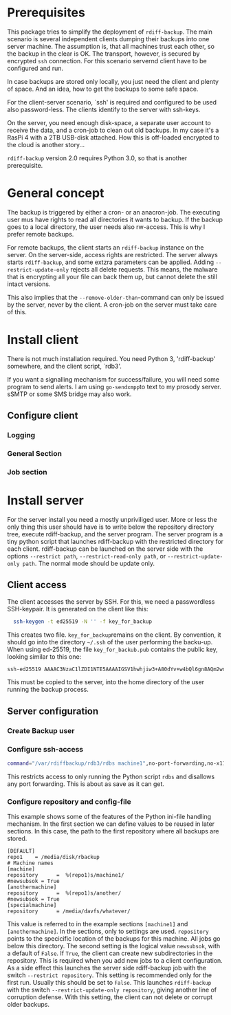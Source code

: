 # Prerequisites

This package tries to simplify the deployment of `rdiff-backup`. The
main scenario is several independent clients dumping their backups
into one server machine. The assumption is, that all machines trust
each other, so the backup in the clear is OK. The transport, however,
is secured by encrypted `ssh` connection. For this scenario servernd
client have to be configured and run.

In case backups are stored only locally, you just need the client and
plenty of space. And an idea, how to get the backups to some safe
space.

For the client-server scenario, `ssh' is required and configured to be
used also password-less. The clients identify to the server with ssh-keys.

On the server, you need enough disk-space, a separate user account to
receive the data, and a cron-job to clean out old backups. In my case
it's a RasPi 4 with a 2TB USB-disk attached. How this is off-loaded
encrypted to the cloud is another story...

`rdiff-backup` version 2.0 requires Python 3.0, so that is another
prerequisite.

# General concept

The backup is triggered by either a cron- or an anacron-job. The executing user mus have rights to read all directories it wants to backup. If the backup goes to a local directory, the user needs also rw-access. This is why I prefer remote backups. 

For remote backups, the client starts an `rdiff-backup` instance on
the server. On the server-side, access rights are restricted. The
server always starts `rdiff-backup`, and some extzra parameters can be
applied. Adding `--restrict-update-only` rejects all delete
requests. This means, the malware that is encrypting all your file can
back them up, but cannot delete the still intact versions.

This also implies that the `--remove-older-than`-command can only be
issued by the server, never by the client. A cron-job on the server
must take care of this.

# Install client

There is not much installation required. You need Python 3,
'rdiff-backup' somewhere, and the client script, `rdb3'.

If you want a signalling mechanism for success/failure, you will need
some program to send alerts. I am using `go-sendxmpp`to text to my
prosody server. sSMTP or some SMS bridge may also work.


## Configure client
### Logging

### General Section


### Job section


# Install server

For the server install you need a mostly unpriviliged user. More or
less the only thing this user should have is to write below the
repository directory tree, execute rdiff-backup, and the server
program. The server program is a tiny python script that launches
rdiff-backup with the restricted directory for each
client. rdiff-backup can be launched on the server side with the
options `--restrict path`, `--restrict-read-only path`, or
`--restrict-update-only path`. The normal mode should be update only. 

## Client access

The client accesses the server by SSH. For this, we need a passwordless SSH-keypair. It is generated on the client like this:

```bash
  ssh-keygen -t ed25519 -N '' -f key_for_backup
```

This creates two file. `key_for_backup`remains on the client. By
convention, it should go into the directory `~/.ssh` of the user
performing the backu-up. When using ed-25519, the file
`key_for_backub.pub` contains the public key, looking similar to this one:

```bash
ssh-ed25519 AAAAC3NzaC1lZDI1NTE5AAAAIGSV1hwhjiw3+A80dYv+w4bQl6gn8AQm2wneFCfcd37N user@machine
```

This must be copied to the server, into the home directory of the user running the backup process.




## Server configuration


### Create Backup user

### Configure ssh-access

```bash
command="/var/rdiffbackup/rdb3/rdbs machine1",no-port-forwarding,no-x11-forwarding,no-agent-forwarding ssh-ed25519 AAAAC...7N user@machine
```

This restricts access to only running the Python script `rdbs` and
disallows any port forwarding. This is about as save as it can get.

### Configure repository and config-file

This example shows some of the features of the Python ini-file
handling mechanism.  In the first section we can define values to be
reused in later sections. In this case, the path to the first
repository where all backups are stored.


```
[DEFAULT]
repo1    = /media/disk/rbackup
# Machine names
[machine]
repository      =  %(repo1)s/machine1/
#newsubsok = True
[anothermachine]
repository      =  %(repo1)s/another/
#newsubsok = True
[specialmachine]
repository      = /media/davfs/whatever/
```

This value is referred to in the example sections `[machine1]` and
`[anothermachine]`. In the sections, only to settings are
used. `repository` points to the specicific location of the backups
for this machine. All jobs go below this directory.  The second
setting is the logical value `newsubsok`, with a default of
`False`. If `True`, the client can create new subdirectories in the
repository. This is required when you add new jobs to a client
configuration. As a side effect this launches the server side
rdiff-backup job with the switch `--restrict repository`. This setting
is recommended only for the first run. Usually this should be set to
`False`. This launches `rdiff-backup` with the switch
`--restrict-update-only repository`, giving another line of corruption
defense. With this setting, the client can not delete or corrupt older
backups.
